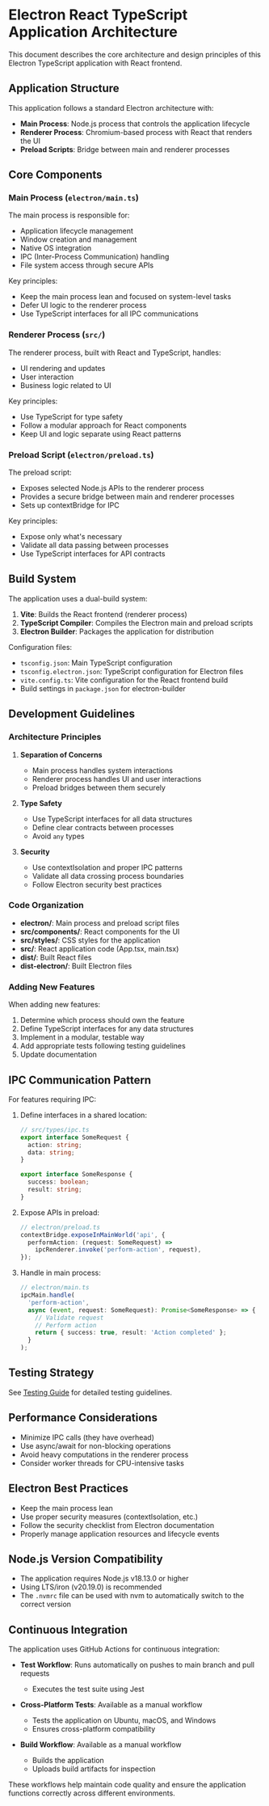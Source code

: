 # Electron React TypeScript Application Architecture

This document describes the core architecture and design principles of this Electron TypeScript application with React frontend.

## Application Structure

This application follows a standard Electron architecture with:

- **Main Process**: Node.js process that controls the application lifecycle
- **Renderer Process**: Chromium-based process with React that renders the UI
- **Preload Scripts**: Bridge between main and renderer processes

## Core Components

### Main Process (`electron/main.ts`)

The main process is responsible for:

- Application lifecycle management
- Window creation and management
- Native OS integration
- IPC (Inter-Process Communication) handling
- File system access through secure APIs

Key principles:

- Keep the main process lean and focused on system-level tasks
- Defer UI logic to the renderer process
- Use TypeScript interfaces for all IPC communications

### Renderer Process (`src/`)

The renderer process, built with React and TypeScript, handles:

- UI rendering and updates
- User interaction
- Business logic related to UI

Key principles:

- Use TypeScript for type safety
- Follow a modular approach for React components
- Keep UI and logic separate using React patterns

### Preload Script (`electron/preload.ts`)

The preload script:

- Exposes selected Node.js APIs to the renderer process
- Provides a secure bridge between main and renderer processes
- Sets up contextBridge for IPC

Key principles:

- Expose only what's necessary
- Validate all data passing between processes
- Use TypeScript interfaces for API contracts

## Build System

The application uses a dual-build system:

1. **Vite**: Builds the React frontend (renderer process)
2. **TypeScript Compiler**: Compiles the Electron main and preload scripts
3. **Electron Builder**: Packages the application for distribution

Configuration files:

- `tsconfig.json`: Main TypeScript configuration
- `tsconfig.electron.json`: TypeScript configuration for Electron files
- `vite.config.ts`: Vite configuration for the React frontend build
- Build settings in `package.json` for electron-builder

## Development Guidelines

### Architecture Principles

1. **Separation of Concerns**

   - Main process handles system interactions
   - Renderer process handles UI and user interactions
   - Preload bridges between them securely

2. **Type Safety**

   - Use TypeScript interfaces for all data structures
   - Define clear contracts between processes
   - Avoid `any` types

3. **Security**
   - Use contextIsolation and proper IPC patterns
   - Validate all data crossing process boundaries
   - Follow Electron security best practices

### Code Organization

- **electron/**: Main process and preload script files
- **src/components/**: React components for the UI
- **src/styles/**: CSS styles for the application
- **src/**: React application code (App.tsx, main.tsx)
- **dist/**: Built React files
- **dist-electron/**: Built Electron files

### Adding New Features

When adding new features:

1. Determine which process should own the feature
2. Define TypeScript interfaces for any data structures
3. Implement in a modular, testable way
4. Add appropriate tests following testing guidelines
5. Update documentation

## IPC Communication Pattern

For features requiring IPC:

1. Define interfaces in a shared location:

   ```typescript
   // src/types/ipc.ts
   export interface SomeRequest {
     action: string;
     data: string;
   }

   export interface SomeResponse {
     success: boolean;
     result: string;
   }
   ```

2. Expose APIs in preload:

   ```typescript
   // electron/preload.ts
   contextBridge.exposeInMainWorld('api', {
     performAction: (request: SomeRequest) =>
       ipcRenderer.invoke('perform-action', request),
   });
   ```

3. Handle in main process:
   ```typescript
   // electron/main.ts
   ipcMain.handle(
     'perform-action',
     async (event, request: SomeRequest): Promise<SomeResponse> => {
       // Validate request
       // Perform action
       return { success: true, result: 'Action completed' };
     }
   );
   ```

## Testing Strategy

See [Testing Guide](testing-guide.md) for detailed testing guidelines.

## Performance Considerations

- Minimize IPC calls (they have overhead)
- Use async/await for non-blocking operations
- Avoid heavy computations in the renderer process
- Consider worker threads for CPU-intensive tasks

## Electron Best Practices

- Keep the main process lean
- Use proper security measures (contextIsolation, etc.)
- Follow the security checklist from Electron documentation
- Properly manage application resources and lifecycle events

## Node.js Version Compatibility

- The application requires Node.js v18.13.0 or higher
- Using LTS/iron (v20.19.0) is recommended
- The `.nvmrc` file can be used with nvm to automatically switch to the correct version

## Continuous Integration

The application uses GitHub Actions for continuous integration:

- **Test Workflow**: Runs automatically on pushes to main branch and pull requests

  - Executes the test suite using Jest

- **Cross-Platform Tests**: Available as a manual workflow

  - Tests the application on Ubuntu, macOS, and Windows
  - Ensures cross-platform compatibility

- **Build Workflow**: Available as a manual workflow
  - Builds the application
  - Uploads build artifacts for inspection

These workflows help maintain code quality and ensure the application functions correctly across different environments.

